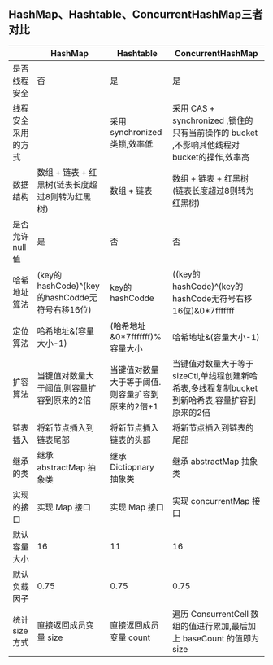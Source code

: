 ## HashMap、Hashtable、ConcurrentHashMap三者对比

|                    | **HashMap**                                     | **Hashtable**                                    | **ConcurrentHashMap**                                        |
| ------------------ | ----------------------------------------------- | ------------------------------------------------ | ------------------------------------------------------------ |
| 是否线程安全       | 否                                              | 是                                               | 是                                                           |
| 线程安全采用的方式 |                                                 | 采用 synchronized 类锁,效率低                    | 采用 CAS + synchronized ,锁住的只有当前操作的 bucket ,不影响其他线程对 bucket的操作,效率高 |
| 数据结构           | 数组 + 链表 + 红黑树(链表长度超过8则转为红黑树) | 数组 + 链表                                      | 数组 + 链表 + 红黑树 (链表长度超过8则转为红黑树)             |
| 是否允许 null 值   | 是                                              | 否                                               | 否                                                           |
| 哈希地址算法       | (key的hashCode)^(key的hashCodde无符号右移16位)  | key的hashCodde                                   | ((key的hashCode)^(key的hashCode无符号右移16位)&0*7fffffff    |
| 定位算法           | 哈希地址&(容量大小-1)                           | (哈希地址&0*7fffffff)%容量大小                   | 哈希地址&(容量大小-1)                                        |
| 扩容算法           | 当键值对数量大于阈值,则容量扩容到原来的2倍      | 当键值对数量大于等于阈值.则容量扩容到原来的2倍+1 | 当键值对数量大于等于sizeCtl,单线程创建新哈希表,多线程复制bucket到新哈希表,容量扩容到原来的2倍 |
| 链表插入           | 将新节点插入到链表尾部                          | 将新节点插入链表的头部                           | 将新节点插入到链表的尾部                                     |
| 继承的类           | 继承 abstractMap 抽象类                         | 继承 Dictiopnary 抽象类                          | 继承 abstractMap 抽象类                                      |
| 实现的接口         | 实现 Map 接口                                   | 实现 Map 接口                                    | 实现 concurrentMap 接口                                      |
| 默认容量大小       | 16                                              | 11                                               | 16                                                           |
| 默认负载因子       | 0.75                                            | 0.75                                             | 0.75                                                         |
| 统计 size 方式     | 直接返回成员变量 size                           | 直接返回成员变量 count                           | 遍历 ConsurrentCell 数组的值进行累加,最后加上 baseCount 的值即为 size |

